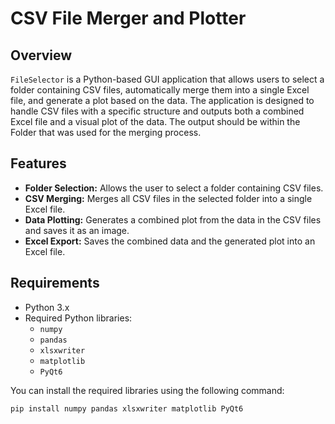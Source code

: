 # CSV File Merger and Plotter

## Overview

`FileSelector` is a Python-based GUI application that allows users to select a folder containing CSV files, automatically merge them into a single Excel file, and generate a plot based on the data. The application is designed to handle CSV files with a specific structure and outputs both a combined Excel file and a visual plot of the data. The output should be within the Folder that was used for the merging process.

## Features

- **Folder Selection:** Allows the user to select a folder containing CSV files.
- **CSV Merging:** Merges all CSV files in the selected folder into a single Excel file.
- **Data Plotting:** Generates a combined plot from the data in the CSV files and saves it as an image.
- **Excel Export:** Saves the combined data and the generated plot into an Excel file.

## Requirements

- Python 3.x
- Required Python libraries:
  - `numpy`
  - `pandas`
  - `xlsxwriter`
  - `matplotlib`
  - `PyQt6`

You can install the required libraries using the following command:

```bash
pip install numpy pandas xlsxwriter matplotlib PyQt6
